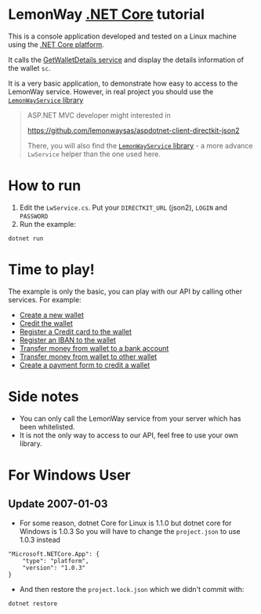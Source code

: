 # LemonWay [.NET Core](https://www.microsoft.com/net/core) tutorial

This is a console application developed and tested on a Linux machine using the [.NET Core platform](https://www.microsoft.com/net/core).

It calls the [GetWalletDetails service](http://documentation.lemonway.fr/api-en/directkit/manage-wallets/getwalletdetails-getting-detailed-wallet-data)
and display the details information of the wallet `sc`.

It is a very basic application, to demonstrate how easy to access to the LemonWay service. However, in real project you should use the [`LemonWayService` library](https://github.com/lemonwaysas/aspdotnet-client-directkit-json2/tree/master/src/LemonWayService)

>ASP.NET MVC developer might interested in
>
>https://github.com/lemonwaysas/aspdotnet-client-directkit-json2
>
>There, you will also find the [`LemonWayService` library](https://github.com/lemonwaysas/aspdotnet-client-directkit-json2#lemonwayservice-project-library) - a more advance `LwService` helper than the one used here.

# How to run

1. Edit the `LwService.cs`. Put your `DIRECTKIT_URL` (json2), `LOGIN` and `PASSWORD`
2. Run the example:
```
dotnet run
```

# Time to play!

The example is only the basic, you can play with our API by calling other services. For example:
- [Create a new wallet](http://documentation.lemonway.fr/api-en/directkit/manage-wallets/registerwallet-creating-a-new-wallet)
- [Credit the wallet](http://documentation.lemonway.fr/api-en/directkit/money-in-credit-a-wallet/by-card/moneyin-credit-a-wallet-with-a-non-3d-secure-card-payment)
- [Register a Credit card to the wallet](http://documentation.lemonway.fr/api-en/directkit/money-in-credit-a-wallet/by-card/registercard-linking-a-card-number-to-a-wallet-for-one-click-payment-or-rebill)
- [Register an IBAN to the wallet](http://documentation.lemonway.fr/api-en/directkit/money-out-debit-a-wallet-and-credit-a-bank-account/registeriban-link-an-iban-to-a-wallet)
- [Transfer money from wallet to a bank account](http://documentation.lemonway.fr/api-en/directkit/money-out-debit-a-wallet-and-credit-a-bank-account/moneyout-external-fund-transfer-from-a-wallet-to-a-bank-account)
- [Transfer money from wallet to other wallet](http://documentation.lemonway.fr/api-en/directkit/p2p-transfer-between-wallets/sendpayment-on-us-payment-between-wallets)
- [Create a payment form to credit a wallet](http://documentation.lemonway.fr/api-en/directkit/money-in-credit-a-wallet/payment-form)

# Side notes

* You can only call the LemonWay service from your server which has been whitelisted.
* It is not the only way to access to our API, feel free to use your own library.

# For Windows User
## Update 2007-01-03
- For some reason, dotnet Core for Linux is 1.1.0 but dotnet core for Windows is 1.0.3 So you will have to change the `project.json` to use 1.0.3 instead
```
"Microsoft.NETCore.App": {
    "type": "platform",
    "version": "1.0.3"
}
```
- And then restore the `project.lock.json` which we didn't commit with:
```
dotnet restore
```
